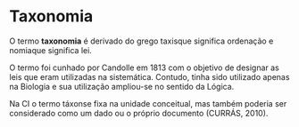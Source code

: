 # Taxonomia

O termo **taxonomia** é derivado do grego taxisque significa ordenação  e nomiaque  significa  lei.  

O  termo  foi  cunhado  por Candolle em 1813 com o objetivo de designar as leis que eram utilizadas  na  sistemática.  Contudo,  tinha  sido  utilizado  apenas na Biologia e sua utilização ampliou-se no sentido da Lógica. 

Na CI  o  termo táxonse  fixa  na  unidade  conceitual,  mas  também poderia ser considerado como um dado ou o próprio documento (CURRÁS, 2010).

